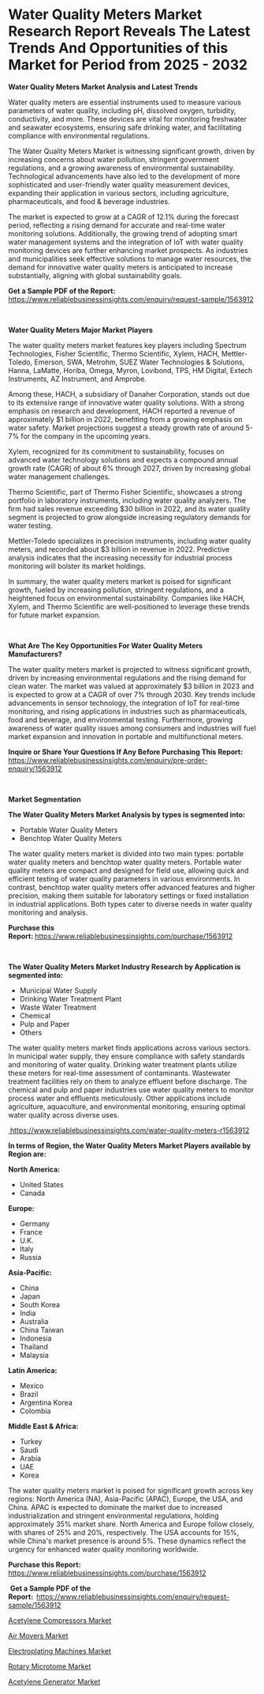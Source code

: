 <p><h1>Water Quality Meters Market Research Report Reveals The Latest Trends And Opportunities of this Market for Period from 2025 - 2032</h1></p><p><strong>Water Quality Meters Market Analysis and Latest Trends</strong></p>
<p><p>Water quality meters are essential instruments used to measure various parameters of water quality, including pH, dissolved oxygen, turbidity, conductivity, and more. These devices are vital for monitoring freshwater and seawater ecosystems, ensuring safe drinking water, and facilitating compliance with environmental regulations. </p><p>The Water Quality Meters Market is witnessing significant growth, driven by increasing concerns about water pollution, stringent government regulations, and a growing awareness of environmental sustainability. Technological advancements have also led to the development of more sophisticated and user-friendly water quality measurement devices, expanding their application in various sectors, including agriculture, pharmaceuticals, and food & beverage industries.</p><p>The market is expected to grow at a CAGR of 12.1% during the forecast period, reflecting a rising demand for accurate and real-time water monitoring solutions. Additionally, the growing trend of adopting smart water management systems and the integration of IoT with water quality monitoring devices are further enhancing market prospects. As industries and municipalities seek effective solutions to manage water resources, the demand for innovative water quality meters is anticipated to increase substantially, aligning with global sustainability goals.</p></p>
<p><strong>Get a Sample PDF of the Report:&nbsp;</strong> <a href="https://www.reliablebusinessinsights.com/enquiry/request-sample/1563912?utm_campaign=1106&utm_medium=2&utm_source=Github&utm_content=ia&utm_term=22022025&utm_id=water-quality-meters">https://www.reliablebusinessinsights.com/enquiry/request-sample/1563912</a></p>
<p>&nbsp;</p>
<p><strong>Water Quality Meters Major Market Players</strong></p>
<p><p>The water quality meters market features key players including Spectrum Technologies, Fisher Scientific, Thermo Scientific, Xylem, HACH, Mettler-Toledo, Emerson, SWA, Metrohm, SUEZ Water Technologies & Solutions, Hanna, LaMatte, Horiba, Omega, Myron, Lovibond, TPS, HM Digital, Extech Instruments, AZ Instrument, and Amprobe. </p><p>Among these, HACH, a subsidiary of Danaher Corporation, stands out due to its extensive range of innovative water quality solutions. With a strong emphasis on research and development, HACH reported a revenue of approximately $1 billion in 2022, benefiting from a growing emphasis on water safety. Market projections suggest a steady growth rate of around 5-7% for the company in the upcoming years.</p><p>Xylem, recognized for its commitment to sustainability, focuses on advanced water technology solutions and expects a compound annual growth rate (CAGR) of about 6% through 2027, driven by increasing global water management challenges.</p><p>Thermo Scientific, part of Thermo Fisher Scientific, showcases a strong portfolio in laboratory instruments, including water quality analyzers. The firm had sales revenue exceeding $30 billion in 2022, and its water quality segment is projected to grow alongside increasing regulatory demands for water testing.</p><p>Mettler-Toledo specializes in precision instruments, including water quality meters, and recorded about $3 billion in revenue in 2022. Predictive analysis indicates that the increasing necessity for industrial process monitoring will bolster its market holdings.</p><p>In summary, the water quality meters market is poised for significant growth, fueled by increasing pollution, stringent regulations, and a heightened focus on environmental sustainability. Companies like HACH, Xylem, and Thermo Scientific are well-positioned to leverage these trends for future market expansion.</p></p>
<p>&nbsp;</p>
<p><strong>What Are The Key Opportunities For Water Quality Meters Manufacturers?</strong></p>
<p><p>The water quality meters market is projected to witness significant growth, driven by increasing environmental regulations and the rising demand for clean water. The market was valued at approximately $3 billion in 2023 and is expected to grow at a CAGR of over 7% through 2030. Key trends include advancements in sensor technology, the integration of IoT for real-time monitoring, and rising applications in industries such as pharmaceuticals, food and beverage, and environmental testing. Furthermore, growing awareness of water quality issues among consumers and industries will fuel market expansion and innovation in portable and multifunctional meters.</p></p>
<p><strong>Inquire or Share Your Questions If Any Before Purchasing This Report:</strong> <a href="https://www.reliablebusinessinsights.com/enquiry/pre-order-enquiry/1563912?utm_campaign=1106&utm_medium=2&utm_source=Github&utm_content=ia&utm_term=22022025&utm_id=water-quality-meters">https://www.reliablebusinessinsights.com/enquiry/pre-order-enquiry/1563912</a></p>
<p>&nbsp;</p>
<p><strong>Market Segmentation</strong></p>
<p><strong>The Water Quality Meters Market Analysis by types is segmented into:</strong></p>
<p><ul><li>Portable Water Quality Meters</li><li>Benchtop Water Quality Meters</li></ul></p>
<p><p>The water quality meters market is divided into two main types: portable water quality meters and benchtop water quality meters. Portable water quality meters are compact and designed for field use, allowing quick and efficient testing of water quality parameters in various environments. In contrast, benchtop water quality meters offer advanced features and higher precision, making them suitable for laboratory settings or fixed installation in industrial applications. Both types cater to diverse needs in water quality monitoring and analysis.</p></p>
<p><strong>Purchase this Report:&nbsp;</strong><a href="https://www.reliablebusinessinsights.com/purchase/1563912?utm_campaign=1106&utm_medium=2&utm_source=Github&utm_content=ia&utm_term=22022025&utm_id=water-quality-meters">https://www.reliablebusinessinsights.com/purchase/1563912</a></p>
<p>&nbsp;</p>
<p><strong>The Water Quality Meters Market Industry Research by Application is segmented into:</strong></p>
<p><ul><li>Municipal Water Supply</li><li>Drinking Water Treatment Plant</li><li>Waste Water Treatment</li><li>Chemical</li><li>Pulp and Paper</li><li>Others</li></ul></p>
<p><p>The water quality meters market finds applications across various sectors. In municipal water supply, they ensure compliance with safety standards and monitoring of water quality. Drinking water treatment plants utilize these meters for real-time assessment of contaminants. Wastewater treatment facilities rely on them to analyze effluent before discharge. The chemical and pulp and paper industries use water quality meters to monitor process water and effluents meticulously. Other applications include agriculture, aquaculture, and environmental monitoring, ensuring optimal water quality across diverse uses.</p></p>
<p><a href="https://www.reliablebusinessinsights.com/water-quality-meters-r1563912?utm_campaign=1106&utm_medium=2&utm_source=Github&utm_content=ia&utm_term=22022025&utm_id=water-quality-meters">&nbsp;https://www.reliablebusinessinsights.com/water-quality-meters-r1563912</a></p>
<p><strong>In terms of Region, the Water Quality Meters Market Players available by Region are:</strong></p>
<p>
    <p> <strong> North America: </strong>
        <ul>
            <li>United States</li>
            <li>Canada</li>
        </ul>
        </p> 
    <p> <strong> Europe: </strong>
        <ul>
            <li>Germany</li>
            <li>France</li>
            <li>U.K.</li>
            <li>Italy</li>
            <li>Russia</li>
        </ul>
        </p> 
    <p> <strong> Asia-Pacific: </strong>
        <ul>
            <li>China</li>
            <li>Japan</li>
            <li>South Korea</li>
            <li>India</li>
            <li>Australia</li>
            <li>China Taiwan</li>
            <li>Indonesia</li>
            <li>Thailand</li>
            <li>Malaysia</li>
        </ul>
        </p> 
    <p> <strong> Latin America: </strong>
        <ul>
            <li>Mexico</li>
            <li>Brazil</li>
            <li>Argentina Korea</li>
            <li>Colombia</li>
        </ul>
        </p> 
    <p> <strong> Middle East & Africa: </strong>
        <ul>
            <li>Turkey</li>
            <li>Saudi</li>
            <li>Arabia</li>
            <li>UAE</li>
            <li>Korea</li>
        </ul>
    </p>
    </p>
<p><p>The water quality meters market is poised for significant growth across key regions: North America (NA), Asia-Pacific (APAC), Europe, the USA, and China. APAC is expected to dominate the market due to increased industrialization and stringent environmental regulations, holding approximately 35% market share. North America and Europe follow closely, with shares of 25% and 20%, respectively. The USA accounts for 15%, while China's market presence is around 5%. These dynamics reflect the urgency for enhanced water quality monitoring worldwide.</p></p>
<p><strong>Purchase this Report: </strong><a href="https://www.reliablebusinessinsights.com/purchase/1563912?utm_campaign=1106&utm_medium=2&utm_source=Github&utm_content=ia&utm_term=22022025&utm_id=water-quality-meters">https://www.reliablebusinessinsights.com/purchase/1563912</a></p>
<p>&nbsp;<strong>Get a Sample PDF of the Report:&nbsp;&nbsp;</strong><a href="https://www.reliablebusinessinsights.com/enquiry/request-sample/1563912?utm_campaign=1106&utm_medium=2&utm_source=Github&utm_content=ia&utm_term=22022025&utm_id=water-quality-meters">https://www.reliablebusinessinsights.com/enquiry/request-sample/1563912</a></p>
<p><strong></strong></p>
<p><p><a href="https://github.com/rianttegang/Market-Research-Report-List-1/blob/main/acetylene-compressors-market.md?utm_campaign=1106&utm_medium=2&utm_source=Github&utm_content=ia&utm_term=22022025&utm_id=water-quality-meters">Acetylene Compressors Market</a></p><p><a href="https://github.com/aqharimbugua3/Market-Research-Report-List-1/blob/main/air-movers-market.md?utm_campaign=1106&utm_medium=2&utm_source=Github&utm_content=ia&utm_term=22022025&utm_id=water-quality-meters">Air Movers Market</a></p><p><a href="https://github.com/doljanzwald/Market-Research-Report-List-1/blob/main/electroplating-machines-market.md?utm_campaign=1106&utm_medium=2&utm_source=Github&utm_content=ia&utm_term=22022025&utm_id=water-quality-meters">Electroplating Machines Market</a></p><p><a href="https://github.com/usraceby/Market-Research-Report-List-1/blob/main/rotary-microtome-market.md?utm_campaign=1106&utm_medium=2&utm_source=Github&utm_content=ia&utm_term=22022025&utm_id=water-quality-meters">Rotary Microtome Market</a></p><p><a href="https://github.com/vengatsabibu/Market-Research-Report-List-1/blob/main/acetylene-generator-market.md?utm_campaign=1106&utm_medium=2&utm_source=Github&utm_content=ia&utm_term=22022025&utm_id=water-quality-meters">Acetylene Generator Market</a></p></p>